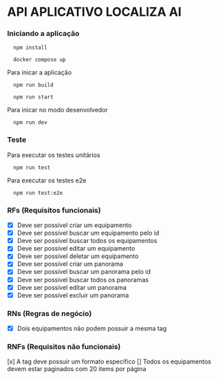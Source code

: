 # API APLICATIVO LOCALIZA AI

### Iniciando a aplicação
```node
  npm install
```
```node
  docker compose up
```
Para inicar a aplicação
```node
  npm run build
```
```node
  npm run start
```
Para inicar no modo desenvolvedor
```node
  npm run dev
```

### Teste
Para executar os testes unitários
```node
  npm run test
```
Para executar os testes e2e
```node
  npm run test:e2e
```

### RFs (Requisitos funcionais)
- [x] Deve ser possível criar um equipamento
- [x] Deve ser possível buscar um equipamento pelo id 
- [x] Deve ser possível buscar todos os equipamentos
- [x] Deve ser possível editar um equipamento
- [x] Deve ser possível deletar um equipamento
- [x] Deve ser possível criar um panorama
- [x] Deve ser possível buscar um panorama pelo id
- [x] Deve ser possível buscar todos os panoramas
- [x] Deve ser possível editar um panorama
- [x] Deve ser possível excluir um panorama

### RNs (Regras de negócio)
- [x] Dois equipamentos não podem possuir a mesma tag

### RNFs (Requisitos não funcionais)
[x] A tag deve possuir um formato específico
[] Todos os equipamentos devem estar paginados com 20 items por página